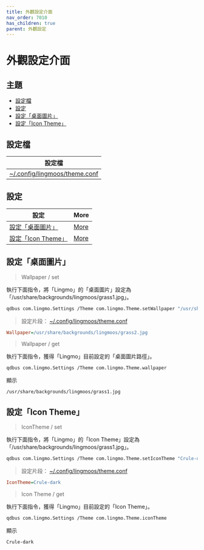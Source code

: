 ```yaml
---
title: 外觀設定介面
nav_order: 7010
has_children: true
parent: 外觀設定
---
```



# 外觀設定介面




## 主題

* [設定檔](#設定檔)
* [設定](#設定)
* [設定「桌面圖片」](#設定桌面圖片)
* [設定「Icon Theme」](#設定icon-theme)




## 設定檔

| 設定檔 |
| ----- |
| [~/.config/lingmoos/theme.conf](https://github.com/samwhelp/lingmo-adjustment/blob/main/prototype/main/lingmo-config/locale/en_us/Lingmo-Dark/asset/overlay/etc/skel/.config/lingmoos/theme.conf) |




## 設定

| 設定 | More |
| ---- | ---- |
| [設定「桌面圖片」](#設定桌面圖片) | [More](config/wallpaper) |
| [設定「Icon Theme」](#設定icon-theme) | [More](config/icon-theme) |




## 設定「桌面圖片」


> Wallpaper / set

執行下面指令，將「Lingmo」的「桌面圖片」設定為「/usr/share/backgrounds/lingmoos/grass1.jpg」。

``` sh
qdbus com.lingmo.Settings /Theme com.lingmo.Theme.setWallpaper "/usr/share/backgrounds/lingmoos/grass1.jpg"
```


> 設定片段： [~/.config/lingmoos/theme.conf](https://github.com/samwhelp/lingmo-adjustment/blob/main/prototype/main/lingmo-config/locale/en_us/Lingmo-Dark/asset/overlay/etc/skel/.config/lingmoos/theme.conf#L15)

``` ini
Wallpaper=/usr/share/backgrounds/lingmoos/grass2.jpg
```




> Wallpaper / get

執行下面指令，獲得「Lingmo」目前設定的「桌面圖片路徑」。

``` sh
qdbus com.lingmo.Settings /Theme com.lingmo.Theme.wallpaper
```

顯示

```
/usr/share/backgrounds/lingmoos/grass1.jpg
```




## 設定「Icon Theme」


> IconTheme / set

執行下面指令，將「Lingmo」的「Icon Theme」設定為「/usr/share/backgrounds/lingmoos/grass1.jpg」。

``` sh
qdbus com.lingmo.Settings /Theme com.lingmo.Theme.setIconTheme "Crule-dark"
```


> 設定片段： [~/.config/lingmoos/theme.conf](https://github.com/samwhelp/lingmo-adjustment/blob/main/prototype/main/lingmo-config/locale/en_us/Lingmo-Dark/asset/overlay/etc/skel/.config/lingmoos/theme.conf#L13)

``` ini
IconTheme=Crule-dark
```




> Icon Theme / get

執行下面指令，獲得「Lingmo」目前設定的「Icon Theme」。

``` sh
qdbus com.lingmo.Settings /Theme com.lingmo.Theme.iconTheme
```

顯示

```
Crule-dark
```

